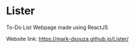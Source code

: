 # Lister
To-Do List Webpage made using ReactJS

Website link: https://mark-dsouza.github.io/Lister/
